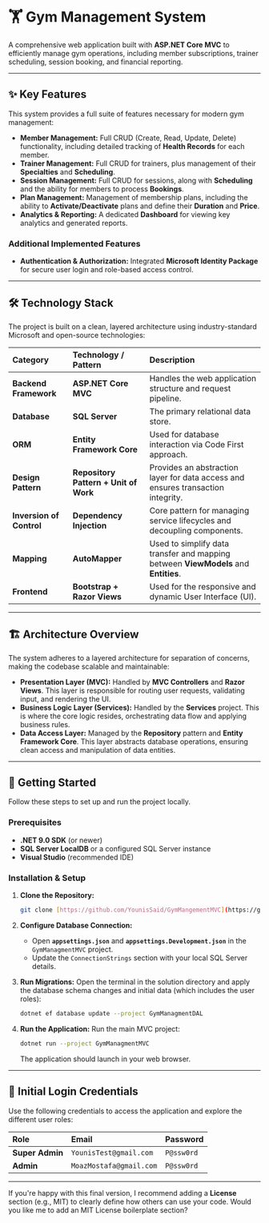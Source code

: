 # 🏋️ Gym Management System

A comprehensive web application built with **ASP.NET Core MVC** to efficiently manage gym operations, including member subscriptions, trainer scheduling, session booking, and financial reporting.

---

## ✨ Key Features

This system provides a full suite of features necessary for modern gym management:

* **Member Management:** Full CRUD (Create, Read, Update, Delete) functionality, including detailed tracking of **Health Records** for each member.
* **Trainer Management:** Full CRUD for trainers, plus management of their **Specialties** and **Scheduling**.
* **Session Management:** Full CRUD for sessions, along with **Scheduling** and the ability for members to process **Bookings**.
* **Plan Management:** Management of membership plans, including the ability to **Activate/Deactivate** plans and define their **Duration** and **Price**.
* **Analytics & Reporting:** A dedicated **Dashboard** for viewing key analytics and generated reports.

### Additional Implemented Features

* **Authentication & Authorization:** Integrated **Microsoft Identity Package** for secure user login and role-based access control.

---

## 🛠️ Technology Stack

The project is built on a clean, layered architecture using industry-standard Microsoft and open-source technologies:

| Category | Technology / Pattern | Description |
| :--- | :--- | :--- |
| **Backend Framework** | **ASP.NET Core MVC** | Handles the web application structure and request pipeline. |
| **Database** | **SQL Server** | The primary relational data store. |
| **ORM** | **Entity Framework Core** | Used for database interaction via Code First approach. |
| **Design Pattern** | **Repository Pattern + Unit of Work** | Provides an abstraction layer for data access and ensures transaction integrity. |
| **Inversion of Control** | **Dependency Injection** | Core pattern for managing service lifecycles and decoupling components. |
| **Mapping** | **AutoMapper** | Used to simplify data transfer and mapping between **ViewModels** and **Entities**. |
| **Frontend** | **Bootstrap + Razor Views** | Used for the responsive and dynamic User Interface (UI). |

---

## 🏗️ Architecture Overview

The system adheres to a layered architecture for separation of concerns, making the codebase scalable and maintainable:

* **Presentation Layer (MVC):** Handled by **MVC Controllers** and **Razor Views**. This layer is responsible for routing user requests, validating input, and rendering the UI.
* **Business Logic Layer (Services):** Handled by the **Services** project. This is where the core logic resides, orchestrating data flow and applying business rules.
* **Data Access Layer:** Managed by the **Repository** pattern and **Entity Framework Core**. This layer abstracts database operations, ensuring clean access and manipulation of data entities.

---

## 🚀 Getting Started

Follow these steps to set up and run the project locally.

### Prerequisites

* **.NET 9.0 SDK** (or newer)
* **SQL Server LocalDB** or a configured SQL Server instance
* **Visual Studio** (recommended IDE)

### Installation & Setup

1.  **Clone the Repository:**
    ```bash
    git clone [https://github.com/YounisSaid/GymMangementMVC](https://github.com/YounisSaid/GymMangementMVC)
    ```

2.  **Configure Database Connection:**
    * Open **`appsettings.json`** and **`appsettings.Development.json`** in the `GymManagmentMVC` project.
    * Update the `ConnectionStrings` section with your local SQL Server details.

3.  **Run Migrations:**
    Open the terminal in the solution directory and apply the database schema changes and initial data (which includes the user roles):
    ```bash
    dotnet ef database update --project GymManagmentDAL
    ```

4.  **Run the Application:**
    Run the main MVC project:
    ```bash
    dotnet run --project GymManagmentMVC
    ```
    The application should launch in your web browser.

---

## 👤 Initial Login Credentials

Use the following credentials to access the application and explore the different user roles:

| Role | Email | Password |
| :--- | :--- | :--- |
| **Super Admin** | `YounisTest@gmail.com` | `P@ssw0rd` |
| **Admin** | `MoazMostafa@gmail.com` | `P@ssw0rd` |

---

If you're happy with this final version, I recommend adding a **License** section (e.g., MIT) to clearly define how others can use your code. Would you like me to add an MIT License boilerplate section?
